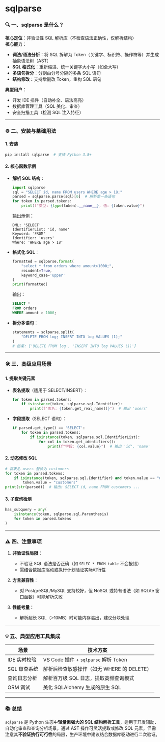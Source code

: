 # sqlparse

### 🔍 **一、sqlparse 是什么？**  
**核心定位**：非验证性 SQL 解析库（不检查语法正确性，仅解析结构）  
**核心能力**：  
- **词法/语法分析**：将 SQL 拆解为 Token（关键字、标识符、操作符等）并生成抽象语法树（AST）  
- **SQL 格式化**：重新缩进、统一关键字大小写（如全大写）  
- **多语句拆分**：分割由分号分隔的多条 SQL 语句  
- **结构修改**：支持增删改 Token，重构 SQL 语句  

**典型用户**：  
- 开发 IDE 插件（自动补全、语法高亮）  
- 数据库管理工具（SQL 美化、审查）  
- 安全扫描工具（检测 SQL 注入特征）  

---

### ⚙️ **二、安装与基础用法**  
#### 1. **安装**  
```bash
pip install sqlparse  # 支持 Python 3.8+ 
```

#### 2. **核心函数示例**  
- **解析 SQL 结构**：  
  ```python
  import sqlparse
  sql = "SELECT id, name FROM users WHERE age > 18;"
  parsed = sqlparse.parse(sql)[0]  # 解析第一条语句
  for token in parsed.tokens: 
      print(f"类型: {type(token).__name__}, 值: {token.value}")
  ```
  输出示例：  
  ```
  DML: 'SELECT'  
  IdentifierList: 'id, name'  
  Keyword: 'FROM'  
  Identifier: 'users'  
  Where: 'WHERE age > 18'  
  ```

- **格式化 SQL**：  
  ```python
  formatted = sqlparse.format(
      "select * from orders where amount>1000;",
      reindent=True, 
      keyword_case='upper'
  )
  print(formatted)
  ```
  输出：  
  ```sql
  SELECT *
  FROM orders
  WHERE amount > 1000;
  ```

- **拆分多语句**：  
  ```python
  statements = sqlparse.split(
      "DELETE FROM log; INSERT INTO log VALUES (1);"
  )
  # 结果: ['DELETE FROM log', 'INSERT INTO log VALUES (1)']
  ```

---

### 🛠️ **三、高级应用场景**  
#### 1. **提取关键元素**  
- **表名提取**（适用于 SELECT/INSERT）：  
  ```python
  for token in parsed.tokens:
      if isinstance(token, sqlparse.sql.Identifier):
          print(f"表名: {token.get_real_name()}")  # 输出 'users'
  ```

- **字段提取**（SELECT 语句）：  
  ```python
  if parsed.get_type() == 'SELECT':
      for token in parsed.tokens:
          if isinstance(token, sqlparse.sql.IdentifierList):
              for col in token.get_identifiers():
                  print(f"字段: {col.value}")  # 输出 'id', 'name'
  ```

#### 2. **动态修改 SQL**  
```python
# 将表名 users 替换为 customers
for token in parsed.tokens:
    if isinstance(token, sqlparse.sql.Identifier) and token.value == "users":
        token.value = "customers"
print(str(parsed))  # 输出: SELECT id, name FROM customers ...
```

#### 3. **子查询检测**  
```python
has_subquery = any(
    isinstance(token, sqlparse.sql.Parenthesis) 
    for token in parsed.tokens
)
```

---

### ⚠️ **四、注意事项**  
1. **非验证性局限**：  
   - 不验证 SQL 语法是否正确（如 `SELEC * FROM table` 不会报错）  
   - 需结合数据库驱动或执行计划验证实际可行性  

2. **方言兼容性**：  
   - 对 PostgreSQL/MySQL 支持较好，但 NoSQL 或特有语法（如 SQLite 窗口函数）可能解析失败  

3. **性能考量**：  
   - 解析超长 SQL（>10MB）时可能内存溢出，建议分块处理  

---

### 💡 **五、典型应用工具集成**  
| **场景**          | **技术方案**                                  |  
|-------------------|---------------------------------------------|  
| IDE 实时校验       | VS Code 插件 + `sqlparse` 解析 Token      |  
| SQL 审查系统       | 解析后检查敏感操作（如无 WHERE 的 DELETE） |  
| 查询日志分析       | 解析百万级 SQL 日志，提取高频查询模式         |  
| ORM 调试          | 美化 SQLAlchemy 生成的原生 SQL           |  

---

### 📚 **总结**  
`sqlparse` 是 Python 生态中**轻量但强大的 SQL 结构解析工具**，适用于开发辅助、自动化审查和查询分析场景。通过 AST 操作可灵活提取或修改 SQL 元素，但需注意其**不验证执行可行性**的局限，生产环境中建议结合数据库驱动进行二次验证。